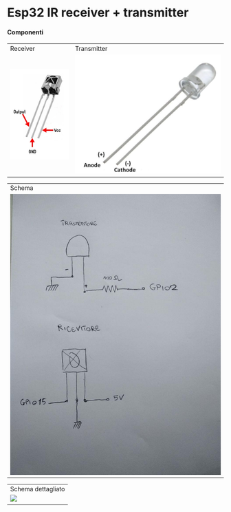 # Esp32 IR receiver + transmitter
#### Componenti
<table style="margin-left:auto;margin-right:auto;">
  <tr>
    <td>Receiver</td>
    <td>Transmitter</td>
  </tr>
  <tr style="margin-left:auto;margin-right:auto;">
    <td><img src="IR-receiver.jpg"></td>
    <td><img src="IR-transmitter.jpg"></td>
  </tr>
 </table>

 <table style="margin-left:auto;margin-right:auto;">
  <tr>
    <td>Schema</td>
  </tr>
  <tr style="margin-left:auto;margin-right:auto;">
    <td><img src="schema%20generico.jpg"></td>
  </tr>
 </table>
 
 <table style="margin-left:auto;margin-right:auto;">
   <tr>
    <td>Schema dettagliato</td>
  </tr>
  <tr style="margin-left:auto;margin-right:auto;">
    <td><img src="schema%20dettagliato.jpg"></td>
  </tr>
 </table>
